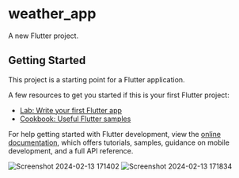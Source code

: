 # weather_app

A new Flutter project.

## Getting Started

This project is a starting point for a Flutter application.

A few resources to get you started if this is your first Flutter project:

- [Lab: Write your first Flutter app](https://docs.flutter.dev/get-started/codelab)
- [Cookbook: Useful Flutter samples](https://docs.flutter.dev/cookbook)

For help getting started with Flutter development, view the
[online documentation](https://docs.flutter.dev/), which offers tutorials,
samples, guidance on mobile development, and a full API reference.

![Screenshot 2024-02-13 171402](https://github.com/tiaditaa/weather_app/assets/118504168/35e0b944-939f-47e7-9fe1-a48fa67ec163)
![Screenshot 2024-02-13 171834](https://github.com/tiaditaa/weather_app/assets/118504168/be755212-fdeb-456b-9a8d-4cb76b44c922)
